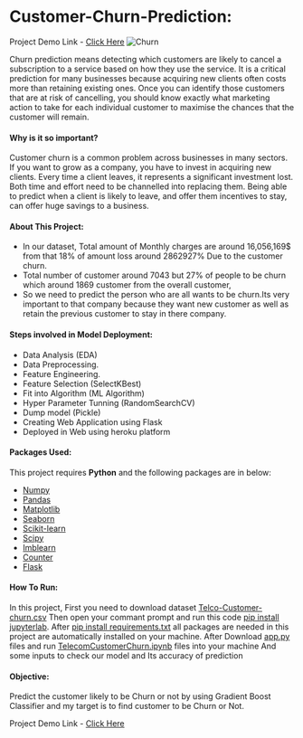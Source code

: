 # Customer-Churn-Prediction:
Project Demo Link - [Click Here](https://customer-churn-predictions.herokuapp.com/)
![Churn](https://user-images.githubusercontent.com/90024661/135493461-457a32f2-c03a-4dfa-a9e7-1d1a362dd5f1.png)

  Churn prediction means detecting which customers are likely to cancel a subscription to a service based on how they use the service. It is a critical prediction for many businesses because acquiring new clients often costs more than retaining existing ones. Once you can identify those customers that are at risk of cancelling, you should know exactly what marketing action to take for each individual customer to maximise the chances that the customer will remain.
#### **Why is it so important?**
  Customer churn is a common problem across businesses in many sectors. If you want to grow as a company, you have to invest in acquiring new clients. Every time a client leaves, it represents a significant investment lost. Both time and effort need to be channelled into replacing them. Being able to predict when a client is likely to leave, and offer them incentives to stay, can offer huge savings to a business.
#### **About This Project:**
  * In our dataset, Total amount of Monthly charges are around 16,056,169$ from that 18% of amount loss around 2862927% Due to the customer churn.        
  * Total number of customer around 7043 but 27% of people to be churn which around 1869 customer from the overall customer, 
  * So we need to predict the person who are all wants to be churn.Its very important to that company because they want new customer as well as retain the previous customer to stay in there company.
#### Steps involved in Model Deployment:
  * Data Analysis (EDA)
  * Data Preprocessing.
  * Feature Engineering. 
  * Feature Selection (SelectKBest)
  * Fit into Algorithm (ML Algorithm)
  * Hyper Parameter Tunning (RandomSearchCV)
  * Dump model (Pickle)
  * Creating Web Application using Flask
  * Deployed in Web using heroku platform
#### Packages Used:
This project requires **Python** and the following packages are in below:
  * [Numpy](https://numpy.org/)
  * [Pandas](https://pandas.pydata.org/)
  * [Matplotlib](https://matplotlib.org/)
  * [Seaborn](https://seaborn.pydata.org/)
  * [Scikit-learn](https://scikit-learn.org/stable/)
  * [Scipy](https://www.scipy.org/)
  * [Imblearn](https://imbalanced-learn.org/stable/)
  * [Counter](https://docs.python.org/3/library/collections.html)
  * [Flask](https://flask.palletsprojects.com/en/2.0.x/)
#### How To Run:
  In this project, First you need to download dataset [Telco-Customer-churn.csv](https://github.com/satz2000/End-to-end-project---Customer-churn/blob/main/Telco-Customer-Churn.csv) Then open your commant prompt and run this code [pip install jupyterlab](https://jupyterlab.readthedocs.io/en/stable/getting_started/installation.html). After [pip install requirements.txt](https://github.com/satz2000/End-to-end-project---Customer-churn/blob/main/requirements.txt) all packages are needed in this project are automatically installed on your machine. After Download [app.py](https://github.com/satz2000/End-to-end-project---Customer-churn/blob/main/app.py) files and run [TelecomCustomerChurn.ipynb](https://github.com/satz2000/End-to-end-project---Customer-churn/blob/main/TelecomCustomerChurn.ipynb) files  into your machine And some inputs to check our model and Its accuracy of prediction
#### Objective:
  Predict the customer likely to be Churn or not by using Gradient Boost Classifier and my target is to find customer to be Churn or Not.
  
Project Demo Link - [Click Here](https://customer-churn-predictions.herokuapp.com/)
